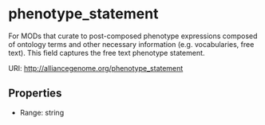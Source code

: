 # phenotype_statement

For MODs that curate to post-composed phenotype expressions composed of ontology terms and other necessary information (e.g. vocabularies, free text). This field captures the free text phenotype statement.

URI: http://alliancegenome.org/phenotype_statement



<!-- no inheritance hierarchy -->


## Properties

 * Range: string


